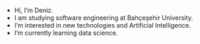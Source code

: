 -  Hi, I’m Deniz.
- I am studying software engineering at Bahçeşehir University.
-  I’m interested in new technologies and Artificial Intelligence.
-  I’m currently learning data science.
